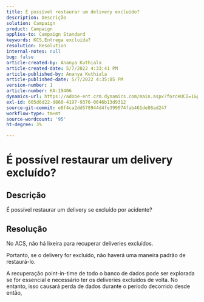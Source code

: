 ```yaml
---
title: É possível restaurar um delivery excluído?
description: Descrição
solution: Campaign
product: Campaign
applies-to: Campaign Standard
keywords: KCS,Entrega excluída?
resolution: Resolution
internal-notes: null
bug: false
article-created-by: Ananya Kuthiala
article-created-date: 5/7/2022 4:33:41 PM
article-published-by: Ananya Kuthiala
article-published-date: 5/7/2022 4:35:05 PM
version-number: 1
article-number: KA-19406
dynamics-url: https://adobe-ent.crm.dynamics.com/main.aspx?forceUCI=1&pagetype=entityrecord&etn=knowledgearticle&id=47b22373-23ce-ec11-a7b5-0022480a8e40
exl-id: 605d6d22-d860-4197-9376-0646b13d9312
source-git-commit: e8f4ca2dd578944d4fe399074fab461de88ad247
workflow-type: tm+mt
source-wordcount: '95'
ht-degree: 3%

---
```


# É possível restaurar um delivery excluído?

## Descrição




É possível restaurar um delivery se excluído por acidente?


## Resolução


No ACS, não há lixeira para recuperar deliveries excluídos.

Portanto, se o delivery for excluído, não haverá uma maneira padrão de restaurá-lo.

A recuperação point-in-time de todo o banco de dados pode ser explorada se for essencial e necessário ter os deliveries excluídos de volta. No entanto, isso causará perda de dados durante o período decorrido desde então,
